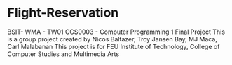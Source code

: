 # Flight-Reservation
BSIT- WMA - TW01 CCS0003 - Computer Programming 1 Final Project
This is a group project created by  Nicos Baltazer, Troy Jansen Bay, MJ Maca, Carl Malabanan
This project is for FEU Institute of Technology, College of Computer Studies and Multimedia Arts
